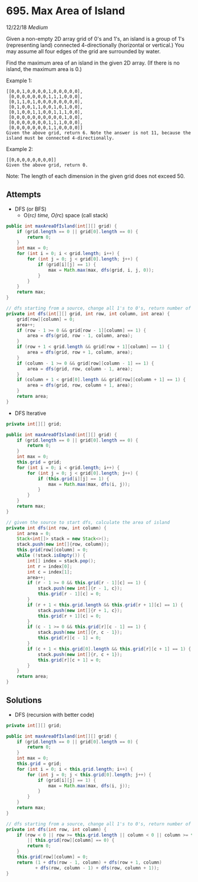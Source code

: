 # 695. Max Area of Island
12/22/18
*Medium*

Given a non-empty 2D array grid of 0's and 1's, an island is a group of 1's (representing land) connected 4-directionally (horizontal or vertical.) You may assume all four edges of the grid are surrounded by water.

Find the maximum area of an island in the given 2D array. (If there is no island, the maximum area is 0.)

Example 1:
```
[[0,0,1,0,0,0,0,1,0,0,0,0,0],
 [0,0,0,0,0,0,0,1,1,1,0,0,0],
 [0,1,1,0,1,0,0,0,0,0,0,0,0],
 [0,1,0,0,1,1,0,0,1,0,1,0,0],
 [0,1,0,0,1,1,0,0,1,1,1,0,0],
 [0,0,0,0,0,0,0,0,0,0,1,0,0],
 [0,0,0,0,0,0,0,1,1,1,0,0,0],
 [0,0,0,0,0,0,0,1,1,0,0,0,0]]
Given the above grid, return 6. Note the answer is not 11, because the island must be connected 4-directionally.
```
Example 2:
```
[[0,0,0,0,0,0,0,0]]
Given the above grid, return 0.
```
Note: The length of each dimension in the given grid does not exceed 50.

## Attempts
* DFS (or BFS)
  - O(r*c) time, O(r*c) space (call stack)
```Java
public int maxAreaOfIsland(int[][] grid) {
    if (grid.length == 0 || grid[0].length == 0) {
        return 0;
    }
    int max = 0;
    for (int i = 0; i < grid.length; i++) {
        for (int j = 0; j < grid[0].length; j++) {
            if (grid[i][j] == 1) {
                max = Math.max(max, dfs(grid, i, j, 0));
            }
        }
    }
    return max;
}

// dfs starting from a source, change all 1's to 0's, return number of 1's
private int dfs(int[][] grid, int row, int column, int area) {
    grid[row][column] = 0;
    area++;
    if (row - 1 >= 0 && grid[row - 1][column] == 1) {
        area = dfs(grid, row - 1, column, area);
    }
    if (row + 1 < grid.length && grid[row + 1][column] == 1) {
        area = dfs(grid, row + 1, column, area);
    }
    if (column - 1 >= 0 && grid[row][column - 1] == 1) {
        area = dfs(grid, row, column - 1, area);
    }
    if (column + 1 < grid[0].length && grid[row][column + 1] == 1) {
        area = dfs(grid, row, column + 1, area);
    }
    return area;
}
```

* DFS Iterative
```Java
private int[][] grid;

public int maxAreaOfIsland(int[][] grid) {
    if (grid.length == 0 || grid[0].length == 0) {
        return 0;
    }
    int max = 0;
    this.grid = grid;
    for (int i = 0; i < grid.length; i++) {
        for (int j = 0; j < grid[0].length; j++) {
            if (this.grid[i][j] == 1) {
                max = Math.max(max, dfs(i, j));
            }
        }
    }
    return max;
}

// given the source to start dfs, calculate the area of island
private int dfs(int row, int column) {
    int area = 0;
    Stack<int[]> stack = new Stack<>();
    stack.push(new int[]{row, column});
    this.grid[row][column] = 0;
    while (!stack.isEmpty()) {
        int[] index = stack.pop();
        int r = index[0];
        int c = index[1];
        area++;
        if (r - 1 >= 0 && this.grid[r - 1][c] == 1) {
            stack.push(new int[]{r - 1, c});
            this.grid[r - 1][c] = 0;
        }
        if (r + 1 < this.grid.length && this.grid[r + 1][c] == 1) {
            stack.push(new int[]{r + 1, c});
            this.grid[r + 1][c] = 0;
        }
        if (c - 1 >= 0 && this.grid[r][c - 1] == 1) {
            stack.push(new int[]{r, c - 1});
            this.grid[r][c - 1] = 0;
        }
        if (c + 1 < this.grid[0].length && this.grid[r][c + 1] == 1) {
            stack.push(new int[]{r, c + 1});
            this.grid[r][c + 1] = 0;
        }
    }
    return area;
}
```

## Solutions
* DFS (recursion with better code)
```Java
private int[][] grid;

public int maxAreaOfIsland(int[][] grid) {
    if (grid.length == 0 || grid[0].length == 0) {
        return 0;
    }
    int max = 0;
    this.grid = grid;
    for (int i = 0; i < this.grid.length; i++) {
        for (int j = 0; j < this.grid[0].length; j++) {
            if (grid[i][j] == 1) {
                max = Math.max(max, dfs(i, j));
            }
        }
    }
    return max;
}

// dfs starting from a source, change all 1's to 0's, return number of 1's
private int dfs(int row, int column) {
    if (row < 0 || row >= this.grid.length || column < 0 || column >= this.grid[0].length
        || this.grid[row][column] == 0) {
        return 0;
    }
    this.grid[row][column] = 0;
    return (1 + dfs(row - 1, column) + dfs(row + 1, column)
           + dfs(row, column - 1) + dfs(row, column + 1));
}
```
